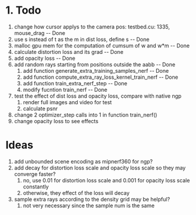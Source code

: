 # 1. Todo
1. change how cursor applys to the camera pos: testbed.cu: 1335, mouse_drag -- Done
2. use s instead of t as the m in dist loss, define s -- Done
3. malloc gpu mem for the computation of cumsum of w and w*m -- Done
4. calculate distortion loss and its grad -- Done
5. add opacity loss -- Done
6. add random rays starting from positions outside the aabb -- Done
   1. add function generate_extra_training_samples_nerf -- Done
   2. add function compute_extra_ray_loss_kernel_train_nerf -- Done
   3. add function train_extra_nerf_step -- Done
   4. modify fucntion train_nerf -- Done
7. test the effect of dist loss and opacity loss, compare with native ngp
   1. render full images and video for test
   2. calculate psnr
8. change 2 optimizer_step calls into 1 in function train_nerf()
9.  change opacity loss to see effects

# Ideas
1. add unbounded scene encoding as mipnerf360 for ngp?
2. add decay for distortion loss scale and opacity loss scale so they may converge faster?
   1. no, use 0.01 for distortion loss scale and 0.001 for opacity loss scale constantly
   2. otherwise, they effect of the loss will decay
3. sample extra rays according to the density grid may be helpful?
   1. not very necessary since the sample num is the same
